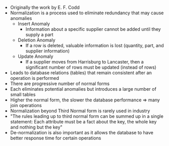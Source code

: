 - Originally the work by E. F. Codd
- Normalization is a process used to eliminate redundancy that may cause anomalies
	- Insert Anomaly
		- Information about a specific supplier cannot be added until they supply a part
	- Deletion Anomaly
		- If a row is deleted, valuable information is lost (quantity, part, and supplier information)
	- Update Anomaly
		- If a supplier moves from Harrisburg to Lancaster, then a significant number of rows must be updated (instead of rows)
- Leads to database relations (tables) that remain consistent after an operation is performed
- There are progressive number of normal forms
- Each eliminates potential anomalies but introduces a large number of small tables
- Higher the normal form, the slower the database performance => many join operations
- Normalization beyond Third Normal form is rarely used in industry
- "The rules leading up to third normal form can be summed up in a single statement: Each attribute must be a fact about the key, the whole key and nothing but the key"
- De-normalization is also important as it allows the database to have better response time for certain operations